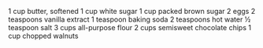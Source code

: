 1 cup butter, softened
1 cup white sugar
1 cup packed brown sugar
2 eggs
2 teaspoons vanilla extract
1 teaspoon baking soda
2 teaspoons hot water
½ teaspoon salt
3 cups all-purpose flour
2 cups semisweet chocolate chips
1 cup chopped walnuts
